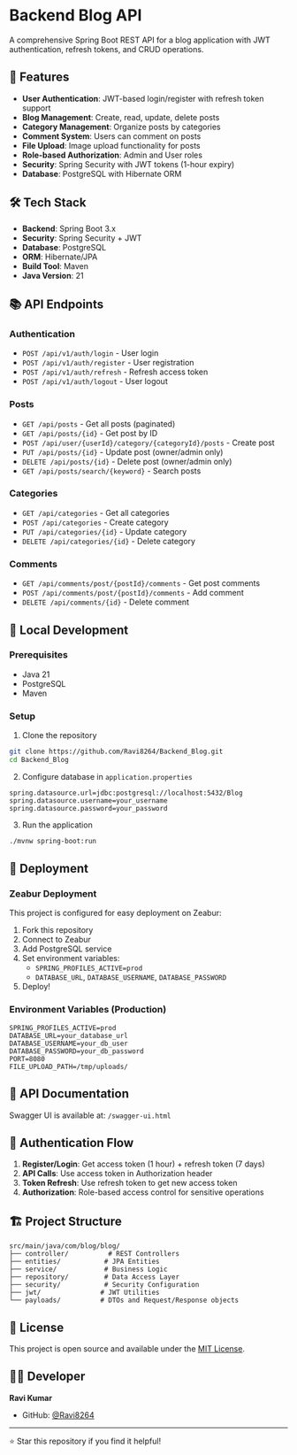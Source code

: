 # Backend Blog API

A comprehensive Spring Boot REST API for a blog application with JWT authentication, refresh tokens, and CRUD operations.

## 🚀 Features

- **User Authentication**: JWT-based login/register with refresh token support
- **Blog Management**: Create, read, update, delete posts
- **Category Management**: Organize posts by categories  
- **Comment System**: Users can comment on posts
- **File Upload**: Image upload functionality for posts
- **Role-based Authorization**: Admin and User roles
- **Security**: Spring Security with JWT tokens (1-hour expiry)
- **Database**: PostgreSQL with Hibernate ORM

## 🛠️ Tech Stack

- **Backend**: Spring Boot 3.x
- **Security**: Spring Security + JWT
- **Database**: PostgreSQL
- **ORM**: Hibernate/JPA
- **Build Tool**: Maven
- **Java Version**: 21

## 📚 API Endpoints

### Authentication
- `POST /api/v1/auth/login` - User login
- `POST /api/v1/auth/register` - User registration
- `POST /api/v1/auth/refresh` - Refresh access token
- `POST /api/v1/auth/logout` - User logout

### Posts
- `GET /api/posts` - Get all posts (paginated)
- `GET /api/posts/{id}` - Get post by ID
- `POST /api/user/{userId}/category/{categoryId}/posts` - Create post
- `PUT /api/posts/{id}` - Update post (owner/admin only)
- `DELETE /api/posts/{id}` - Delete post (owner/admin only)
- `GET /api/posts/search/{keyword}` - Search posts

### Categories
- `GET /api/categories` - Get all categories
- `POST /api/categories` - Create category
- `PUT /api/categories/{id}` - Update category
- `DELETE /api/categories/{id}` - Delete category

### Comments
- `GET /api/comments/post/{postId}/comments` - Get post comments
- `POST /api/comments/post/{postId}/comments` - Add comment
- `DELETE /api/comments/{id}` - Delete comment

## 🔧 Local Development

### Prerequisites
- Java 21
- PostgreSQL
- Maven

### Setup
1. Clone the repository
```bash
git clone https://github.com/Ravi8264/Backend_Blog.git
cd Backend_Blog
```

2. Configure database in `application.properties`
```properties
spring.datasource.url=jdbc:postgresql://localhost:5432/Blog
spring.datasource.username=your_username
spring.datasource.password=your_password
```

3. Run the application
```bash
./mvnw spring-boot:run
```

## 🚀 Deployment

### Zeabur Deployment
This project is configured for easy deployment on Zeabur:

1. Fork this repository
2. Connect to Zeabur
3. Add PostgreSQL service
4. Set environment variables:
   - `SPRING_PROFILES_ACTIVE=prod`
   - `DATABASE_URL`, `DATABASE_USERNAME`, `DATABASE_PASSWORD`
5. Deploy!

### Environment Variables (Production)
```
SPRING_PROFILES_ACTIVE=prod
DATABASE_URL=your_database_url
DATABASE_USERNAME=your_db_user
DATABASE_PASSWORD=your_db_password
PORT=8080
FILE_UPLOAD_PATH=/tmp/uploads/
```

## 📖 API Documentation

Swagger UI is available at: `/swagger-ui.html`

## 🔐 Authentication Flow

1. **Register/Login**: Get access token (1 hour) + refresh token (7 days)
2. **API Calls**: Use access token in Authorization header
3. **Token Refresh**: Use refresh token to get new access token
4. **Authorization**: Role-based access control for sensitive operations

## 🏗️ Project Structure

```
src/main/java/com/blog/blog/
├── controller/          # REST Controllers
├── entities/           # JPA Entities
├── service/            # Business Logic
├── repository/         # Data Access Layer
├── security/           # Security Configuration
├── jwt/               # JWT Utilities
└── payloads/          # DTOs and Request/Response objects
```

## 📝 License

This project is open source and available under the [MIT License](LICENSE).

## 👨‍💻 Developer

**Ravi Kumar**
- GitHub: [@Ravi8264](https://github.com/Ravi8264)

---

⭐ Star this repository if you find it helpful!
